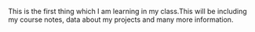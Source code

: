 This is the first thing which I am learning in my class.This will be including my course notes, data about my projects and many more information.
